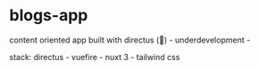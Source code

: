 # blogs-app
content oriented app built with directus (🐇) - underdevelopment -

stack: directus - vuefire - nuxt 3 - tailwind css
